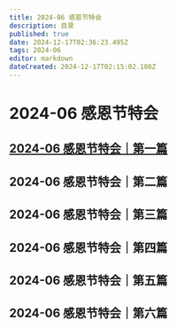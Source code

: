```yaml
---
title: 2024-06 感恩节特会
description: 目录
published: true
date: 2024-12-17T02:36:23.495Z
tags: 2024-06
editor: markdown
dateCreated: 2024-12-17T02:15:02.108Z
---
```


# 2024-06 感恩节特会
## [2024-06 感恩节特会｜第一篇](/home/2024-06/2024-06-01)
## 2024-06 感恩节特会｜第二篇
## 2024-06 感恩节特会｜第三篇
## 2024-06 感恩节特会｜第四篇
## 2024-06 感恩节特会｜第五篇
## 2024-06 感恩节特会｜第六篇